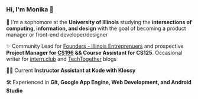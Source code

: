### Hi, I'm Monika 👋 

<!--
**mpara0/mpara0** is a ✨ _special_ ✨ repository because its `README.md` (this file) appears on your GitHub profile.
-->
🌱  I'm a sophomore at the **University of Illinois** studying the **intersections of computing, information, and design** with the goal of becoming a product manager or front-end developer/designer 

✨ Community Lead for [Founders - Illinois Entreprenuers](http://founders.illinois.edu/) and prospective **Project Manager for [CS196](http://cs196.cs.illinois.edu/) && Course Assistant for CS125**. Occasional writer for [intern.club](https://medium.com/intern-club) and [TechTogether](https://medium.com/techtogether) blogs

👩‍💻 Current **Instructor Assistant at Kode with Klossy** 

🛠️ Experienced in **Git, Google App Engine, Web Development, and Android Studio**



